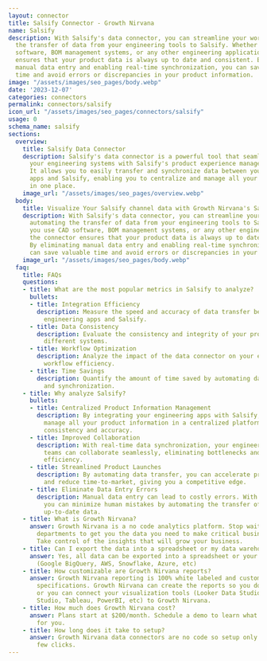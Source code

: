 ```yaml
---
layout: connector
title: Salsify Connector - Growth Nirvana
name: Salsify
description: With Salsify's data connector, you can streamline your workflow by automating
  the transfer of data from your engineering tools to Salsify. Whether you use CAD
  software, BOM management systems, or any other engineering applications, the connector
  ensures that your product data is always up to date and consistent. By eliminating
  manual data entry and enabling real-time synchronization, you can save valuable
  time and avoid errors or discrepancies in your product information.
image: "/assets/images/seo_pages/body.webp"
date: '2023-12-07'
categories: connectors
permalink: connectors/salsify
icon_url: "/assets/images/seo_pages/connectors/salsify"
usage: 0
schema_name: salsify
sections:
  overview:
    title: Salsify Data Connector
    description: Salsify's data connector is a powerful tool that seamlessly integrates
      your engineering systems with Salsify's product experience management platform.
      It allows you to easily transfer and synchronize data between your engineering
      apps and Salsify, enabling you to centralize and manage all your product information
      in one place.
    image_url: "/assets/images/seo_pages/overview.webp"
  body:
    title: Visualize Your Salsify channel data with Growth Nirvana's Salsify Connector
    description: With Salsify's data connector, you can streamline your workflow by
      automating the transfer of data from your engineering tools to Salsify. Whether
      you use CAD software, BOM management systems, or any other engineering applications,
      the connector ensures that your product data is always up to date and consistent.
      By eliminating manual data entry and enabling real-time synchronization, you
      can save valuable time and avoid errors or discrepancies in your product information.
    image_url: "/assets/images/seo_pages/body.webp"
  faq:
    title: FAQs
    questions:
    - title: What are the most popular metrics in Salsify to analyze?
      bullets:
      - title: Integration Efficiency
        description: Measure the speed and accuracy of data transfer between your
          engineering apps and Salsify.
      - title: Data Consistency
        description: Evaluate the consistency and integrity of your product data across
          different systems.
      - title: Workflow Optimization
        description: Analyze the impact of the data connector on your engineering
          workflow efficiency.
      - title: Time Savings
        description: Quantify the amount of time saved by automating data transfer
          and synchronization.
    - title: Why analyze Salsify?
      bullets:
      - title: Centralized Product Information Management
        description: By integrating your engineering apps with Salsify, you can efficiently
          manage all your product information in a centralized platform, ensuring
          consistency and accuracy.
      - title: Improved Collaboration
        description: With real-time data synchronization, your engineering and product
          teams can collaborate seamlessly, eliminating bottlenecks and enhancing
          efficiency.
      - title: Streamlined Product Launches
        description: By automating data transfer, you can accelerate product launches
          and reduce time-to-market, giving you a competitive edge.
      - title: Eliminate Data Entry Errors
        description: Manual data entry can lead to costly errors. With the data connector,
          you can minimize human mistakes by automating the transfer of accurate and
          up-to-date data.
    - title: What is Growth Nirvana?
      answer: Growth Nirvana is a no code analytics platform. Stop waiting for other
        departments to get you the data you need to make critical business decisions.
        Take control of the insights that will grow your business.
    - title: Can I export the data into a spreadsheet or my data warehouse?
      answer: Yes, all data can be exported into a spreadsheet or your data warehouse
        (Google BigQuery, AWS, Snowflake, Azure, etc)
    - title: How customizable are Growth Nirvana reports?
      answer: Growth Nirvana reporting is 100% white labeled and customized to your
        specifications. Growth Nirvana can create the reports so you don’t have to
        or you can connect your visualization tools (Looker Data Studio/Google Data
        Studio, Tableau, PowerBI, etc) to Growth Nirvana.
    - title: How much does Growth Nirvana cost?
      answer: Plans start at $200/month. Schedule a demo to learn what plan is best
        for you.
    - title: How long does it take to setup?
      answer: Growth Nirvana data connectors are no code so setup only requires a
        few clicks.
---
```

